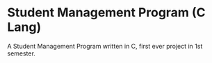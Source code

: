 # Student Management Program (C Lang) 
A Student Management Program written in C, first ever project in 1st semester.
